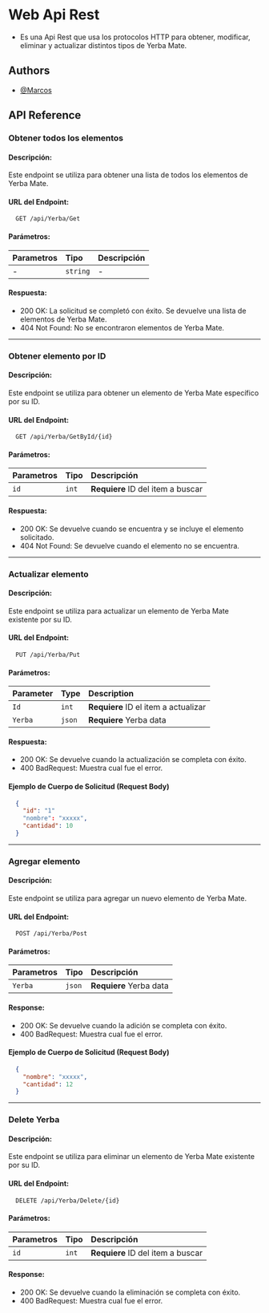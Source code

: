 
# Web Api Rest 

- Es una Api Rest que usa los protocolos HTTP para obtener, modificar, eliminar y actualizar distintos tipos de Yerba Mate.

## Authors

- [@Marcos](https://github.com/Marcos-E-cabrera)


## API Reference

### Obtener todos los elementos

#### Descripción:
Este endpoint se utiliza para obtener una lista de todos los elementos de Yerba Mate.

#### URL del Endpoint:
```http
  GET /api/Yerba/Get
```
#### Parámetros:

| Parametros | Tipo     | Descripción                |
| :-------- | :------- | :------------------------- |
| - | `string` | - |


#### Respuesta:
- 200 OK: La solicitud se completó con éxito. Se devuelve una lista de elementos de Yerba Mate.
- 404 Not Found: No se encontraron elementos de Yerba Mate.

---

### Obtener elemento por ID

#### Descripción:
Este endpoint se utiliza para obtener un elemento de Yerba Mate específico por su ID.

#### URL del Endpoint:

```http
  GET /api/Yerba/GetById/{id}
```

#### Parámetros:
| Parametros | Tipo     | Descripción                |
| :-------- | :------- | :------------------------- |
| `id`      | `int` | **Requiere** ID del item a buscar|

#### Respuesta:
- 200 OK: Se devuelve cuando se encuentra y se incluye el elemento solicitado.
- 404 Not Found: Se devuelve cuando el elemento no se encuentra.
---
### Actualizar elemento

#### Descripción:
Este endpoint se utiliza para actualizar un elemento de Yerba Mate existente por su ID.

#### URL del Endpoint:
```http
  PUT /api/Yerba/Put
```
#### Parámetros:
| Parameter | Type   | Description               |
| :-------- | :----- | :------------------------ |
| `Id`   | `int` | **Requiere** ID el item a actualizar |
| `Yerba`   | `json` | **Requiere** Yerba data |

#### Respuesta:
- 200 OK: Se devuelve cuando la actualización se completa con éxito.
- 400 BadRequest: Muestra cual fue el error.

#### Ejemplo de Cuerpo de Solicitud (Request Body)
```Json
  {
    "id": "1"
    "nombre": "xxxxx",
    "cantidad": 10
  }
```
---
### Agregar elemento

#### Descripción:
Este endpoint se utiliza para agregar un nuevo elemento de Yerba Mate.

#### URL del Endpoint:

```http
  POST /api/Yerba/Post
```
#### Parámetros:

| Parametros | Tipo     | Descripción                |
| :-------- | :------- | :------------------------- |
| `Yerba`   | `json` | **Requiere** Yerba data |

#### Response:
- 200 OK: Se devuelve cuando la adición se completa con éxito.
- 400 BadRequest: Muestra cual fue el error.

#### Ejemplo de Cuerpo de Solicitud (Request Body)
```Json
  {
    "nombre": "xxxxx",
    "cantidad": 12
  }
```

---
### Delete Yerba

#### Descripción:
Este endpoint se utiliza para eliminar un elemento de Yerba Mate existente por su ID.

#### URL del Endpoint:
```http
  DELETE /api/Yerba/Delete/{id}
```
#### Parámetros:
| Parametros | Tipo     | Descripción                |
| :-------- | :------- | :------------------------- |
| `id`      | `int` | **Requiere** ID del item a buscar|

#### Response:

- 200 OK: Se devuelve cuando la eliminación se completa con éxito.
- 400 BadRequest: Muestra cual fue el error.


